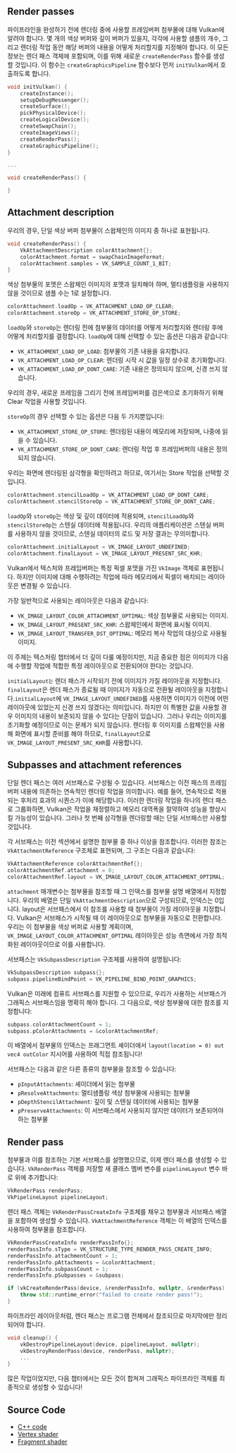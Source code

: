 ## Render passes 

파이프라인을 완성하기 전에 렌더링 중에 사용할 프레임버퍼 첨부물에 대해 Vulkan에 알려야 합니다. 몇 개의 색상 버퍼와 깊이 버퍼가 있을지, 각각에 사용할 샘플의 개수, 그리고 렌더링 작업 동안 해당 버퍼의 내용을 어떻게 처리할지를 지정해야 합니다. 이 모든 정보는 렌더 패스 객체에 포함되며, 이를 위해 새로운 `createRenderPass` 함수를 생성할 것입니다. 이 함수는 `createGraphicsPipeline` 함수보다 먼저 `initVulkan`에서 호출하도록 합니다.

```C++
void initVulkan() {
    createInstance();
    setupDebugMessenger();
    createSurface();
    pickPhysicalDevice();
    createLogicalDevice();
    createSwapChain();
    createImageViews();
    createRenderPass();
    createGraphicsPipeline();
}

...

void createRenderPass() {

}
```

## Attachment description

우리의 경우, 단일 색상 버퍼 첨부물이 스왑체인의 이미지 중 하나로 표현됩니다.

```C++
void createRenderPass() {
    VkAttachmentDescription colorAttachment{};
    colorAttachment.format = swapChainImageFormat;
    colorAttachment.samples = VK_SAMPLE_COUNT_1_BIT;
}
```

색상 첨부물의 포맷은 스왑체인 이미지의 포맷과 일치해야 하며, 멀티샘플링을 사용하지 않을 것이므로 샘플 수는 1로 설정합니다.

```C++
colorAttachment.loadOp = VK_ATTACHMENT_LOAD_OP_CLEAR;
colorAttachment.storeOp = VK_ATTACHMENT_STORE_OP_STORE;
```

`loadOp`와 `storeOp`는 렌더링 전에 첨부물의 데이터를 어떻게 처리할지와 렌더링 후에 어떻게 처리할지를 결정합니다. `loadOp`에 대해 선택할 수 있는 옵션은 다음과 같습니다:

- `VK_ATTACHMENT_LOAD_OP_LOAD`: 첨부물의 기존 내용을 유지합니다.
- `VK_ATTACHMENT_LOAD_OP_CLEAR`: 렌더링 시작 시 값을 일정 상수로 초기화합니다.
- `VK_ATTACHMENT_LOAD_OP_DONT_CARE`: 기존 내용은 정의되지 않으며, 신경 쓰지 않습니다.

우리의 경우, 새로운 프레임을 그리기 전에 프레임버퍼를 검은색으로 초기화하기 위해 Clear 작업을 사용할 것입니다.

`storeOp`의 경우 선택할 수 있는 옵션은 다음 두 가지뿐입니다:

- `VK_ATTACHMENT_STORE_OP_STORE`: 렌더링된 내용이 메모리에 저장되며, 나중에 읽을 수 있습니다.
- `VK_ATTACHMENT_STORE_OP_DONT_CARE`: 렌더링 작업 후 프레임버퍼의 내용은 정의되지 않습니다.

우리는 화면에 렌더링된 삼각형을 확인하려고 하므로, 여기서는 Store 작업을 선택할 것입니다.

```C++
colorAttachment.stencilLoadOp = VK_ATTACHMENT_LOAD_OP_DONT_CARE;
colorAttachment.stencilStoreOp = VK_ATTACHMENT_STORE_OP_DONT_CARE;
```

`loadOp`와 `storeOp`는 색상 및 깊이 데이터에 적용되며, `stencilLoadOp`와 `stencilStoreOp`는 스텐실 데이터에 적용됩니다. 우리의 애플리케이션은 스텐실 버퍼를 사용하지 않을 것이므로, 스텐실 데이터의 로드 및 저장 결과는 무의미합니다.

```C++
colorAttachment.initialLayout = VK_IMAGE_LAYOUT_UNDEFINED;
colorAttachment.finalLayout = VK_IMAGE_LAYOUT_PRESENT_SRC_KHR;
```

Vulkan에서 텍스처와 프레임버퍼는 특정 픽셀 포맷을 가진 `VkImage` 객체로 표현됩니다. 하지만 이미지에 대해 수행하려는 작업에 따라 메모리에서 픽셀이 배치되는 레이아웃은 변경될 수 있습니다.

가장 일반적으로 사용되는 레이아웃은 다음과 같습니다:

- `VK_IMAGE_LAYOUT_COLOR_ATTACHMENT_OPTIMAL`: 색상 첨부물로 사용되는 이미지.
- `VK_IMAGE_LAYOUT_PRESENT_SRC_KHR`: 스왑체인에서 화면에 표시될 이미지.
- `VK_IMAGE_LAYOUT_TRANSFER_DST_OPTIMAL`: 메모리 복사 작업의 대상으로 사용될 이미지.

이 주제는 텍스처링 챕터에서 더 깊이 다룰 예정이지만, 지금 중요한 점은 이미지가 다음에 수행할 작업에 적합한 특정 레이아웃으로 전환되어야 한다는 것입니다.

`initialLayout는` 렌더 패스가 시작되기 전에 이미지가 가질 레이아웃을 지정합니다. `finalLayout`은 렌더 패스가 종료될 때 이미지가 자동으로 전환될 레이아웃을 지정합니다.`initialLayout`에 `VK_IMAGE_LAYOUT_UNDEFINED`를 사용하면 이미지가 이전에 어떤 레이아웃에 있었는지 신경 쓰지 않겠다는 의미입니다. 하지만 이 특별한 값을 사용할 경우 이미지의 내용이 보존되지 않을 수 있다는 단점이 있습니다. 그러나 우리는 이미지를 초기화할 예정이므로 이는 문제가 되지 않습니다. 렌더링 후 이미지를 스왑체인을 사용해 화면에 표시할 준비를 해야 하므로, `finalLayout`으로 `VK_IMAGE_LAYOUT_PRESENT_SRC_KHR`를 사용합니다.

## Subpasses and attachment references

단일 렌더 패스는 여러 서브패스로 구성될 수 있습니다. 서브패스는 이전 패스의 프레임버퍼 내용에 의존하는 연속적인 렌더링 작업을 의미합니다. 예를 들어, 연속적으로 적용되는 후처리 효과의 시퀀스가 이에 해당합니다. 이러한 렌더링 작업을 하나의 렌더 패스로 그룹화하면, Vulkan은 작업을 재정렬하고 메모리 대역폭을 절약하여 성능을 향상시킬 가능성이 있습니다. 그러나 첫 번째 삼각형을 렌더링할 때는 단일 서브패스만 사용할 것입니다.

각 서브패스는 이전 섹션에서 설명한 첨부물 중 하나 이상을 참조합니다. 이러한 참조는 `VkAttachmentReference` 구조체로 표현되며, 그 구조는 다음과 같습니다:

```C++
VkAttachmentReference colorAttachmentRef{};
colorAttachmentRef.attachment = 0;
colorAttachmentRef.layout = VK_IMAGE_LAYOUT_COLOR_ATTACHMENT_OPTIMAL;
```

`attachment` 매개변수는 첨부물을 참조할 때 그 인덱스를 첨부물 설명 배열에서 지정합니다. 우리의 배열은 단일 `VkAttachmentDescription`으로 구성되므로, 인덱스는 0입니다. layout은 서브패스에서 이 참조를 사용할 때 첨부물이 가질 레이아웃을 지정합니다. Vulkan은 서브패스가 시작될 때 이 레이아웃으로 첨부물을 자동으로 전환합니다. 우리는 이 첨부물을 색상 버퍼로 사용할 계획이며, `VK_IMAGE_LAYOUT_COLOR_ATTACHMENT_OPTIMAL` 레이아웃은 성능 측면에서 가장 최적화된 레이아웃이므로 이를 사용합니다.

서브패스는 `VkSubpassDescription` 구조체를 사용하여 설명됩니다:

```C++
VkSubpassDescription subpass{};
subpass.pipelineBindPoint = VK_PIPELINE_BIND_POINT_GRAPHICS;
```

Vulkan은 미래에 컴퓨트 서브패스를 지원할 수 있으므로, 우리가 사용하는 서브패스가 그래픽스 서브패스임을 명확히 해야 합니다. 그 다음으로, 색상 첨부물에 대한 참조를 지정합니다:

```C++
subpass.colorAttachmentCount = 1;
subpass.pColorAttachments = &colorAttachmentRef;
```

이 배열에서 첨부물의 인덱스는 프래그먼트 셰이더에서 `layout(location = 0) out vec4 outColor` 지시어를 사용하여 직접 참조됩니다!

서브패스는 다음과 같은 다른 종류의 첨부물을 참조할 수 있습니다:

- `pInputAttachments`: 셰이더에서 읽는 첨부물
- `pResolveAttachments`: 멀티샘플링 색상 첨부물에 사용되는 첨부물
- `pDepthStencilAttachment`: 깊이 및 스텐실 데이터에 사용되는 첨부물
- `pPreserveAttachments`: 이 서브패스에서 사용되지 않지만 데이터가 보존되어야 하는 첨부물

## Render pass

첨부물과 이를 참조하는 기본 서브패스를 설명했으므로, 이제 렌더 패스를 생성할 수 있습니다. `VkRenderPass` 객체를 저장할 새 클래스 멤버 변수를 `pipelineLayout` 변수 바로 위에 추가합니다:

```C++
VkRenderPass renderPass;
VkPipelineLayout pipelineLayout;
```

렌더 패스 객체는 `VkRenderPassCreateInfo` 구조체를 채우고 첨부물과 서브패스 배열을 포함하여 생성할 수 있습니다. `VkAttachmentReference` 객체는 이 배열의 인덱스를 사용하여 첨부물을 참조합니다.

```C++
VkRenderPassCreateInfo renderPassInfo{};
renderPassInfo.sType = VK_STRUCTURE_TYPE_RENDER_PASS_CREATE_INFO;
renderPassInfo.attachmentCount = 1;
renderPassInfo.pAttachments = &colorAttachment;
renderPassInfo.subpassCount = 1;
renderPassInfo.pSubpasses = &subpass;

if (vkCreateRenderPass(device, &renderPassInfo, nullptr, &renderPass) != VK_SUCCESS) {
    throw std::runtime_error("failed to create render pass!");
}
```

파이프라인 레이아웃처럼, 렌더 패스는 프로그램 전체에서 참조되므로 마지막에만 정리되어야 합니다.

```C++
void cleanup() {
    vkDestroyPipelineLayout(device, pipelineLayout, nullptr);
    vkDestroyRenderPass(device, renderPass, nullptr);
    ...
}
```

많은 작업이었지만, 다음 챕터에서는 모든 것이 합쳐져 그래픽스 파이프라인 객체를 최종적으로 생성할 수 있습니다!

## Source Code
- [C++ code](https://vulkan-tutorial.com/code/11_render_passes.cpp)
- [Vertex shader](https://vulkan-tutorial.com/code/09_shader_base.vert)
- [Fragment shader](https://vulkan-tutorial.com/code/09_shader_base.frag)